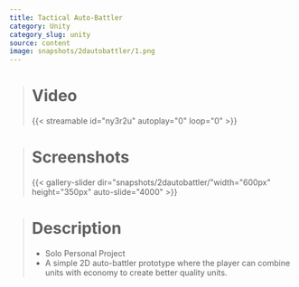 ```yaml
---
title: Tactical Auto-Battler
category: Unity
category_slug: unity
source: content
image: snapshots/2dautobattler/1.png
---
```


> # Video
>
> {{< streamable id="ny3r2u" autoplay="0" loop="0" >}}


># Screenshots
>
> {{< gallery-slider dir="snapshots/2dautobattler/"width="600px" height="350px" auto-slide="4000" >}}

> # Description
>
> - Solo Personal Project
> - A simple 2D auto-battler prototype where the player can combine units with economy to create better quality units.
